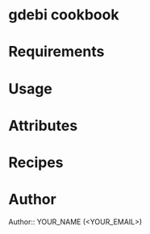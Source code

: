# gdebi cookbook

# Requirements

# Usage

# Attributes

# Recipes

# Author

Author:: YOUR_NAME (<YOUR_EMAIL>)
